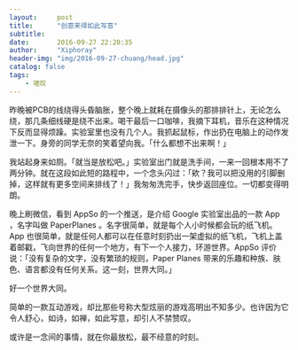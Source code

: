 ```yaml
---
layout:     post
title:      "创意来得如此写意"
subtitle:   
date:       2016-09-27 22:20:35
author:     "Xiphoray"
header-img: "img/2016-09-27-chuang/head.jpg"
catalog: false
tags:     
    - 嗟叹
---
```



昨晚被PCB的线绕得头昏脑胀，整个晚上就耗在摄像头的那排排针上，无论怎么绕，那几条细线硬是绕不出来。喝干最后一口咖啡，我摘下耳机，音乐在这种情况下反而显得烦躁。实验室里也没有几个人。我抓起鼠标，作出扔在电脑上的动作发泄一下。身旁的同学无奈的笑着望向我。「什么都想不出来啊！」

我站起身来如厕。「就当是放松吧。」实验室出门就是洗手间，一来一回根本用不了两分钟。就在这段如此短的路程中，一个念头闪过：「欸？我可以把没用的引脚删掉，这样就有更多空间来排线了！」我匆匆洗完手，快步返回座位。一切都变得明朗。

晚上刷微信，看到 AppSo 的一个推送，是介绍 Google 实验室出品的一款 App ，名字叫做 PaperPlanes 。名字很简单，就是每个人小时候都会玩的纸飞机。App 也很简单，就是任何人都可以在任意时刻扔出一架虚拟的纸飞机，飞机上盖着邮戳，飞向世界的任何一个地方，有下一个人接力，环游世界。AppSo 评价说：「没有复杂的文字，没有繁琐的规则，Paper Planes 带来的乐趣和种族、肤色、语言都没有任何关系。这一刻，世界大同。」

好一个世界大同。

简单的一款互动游戏，却比那些号称大型炫丽的游戏高明出不知多少。也许因为它令人舒心，如诗，如禅，如此写意，却引人不禁赞叹。

或许是一念间的事情，就在你最放松，最不经意的时刻。
